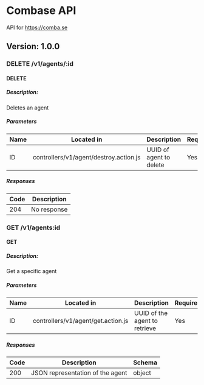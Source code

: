 # Combase API
API for https://comba.se

## Version: 1.0.0


### DELETE /v1/agents/:id

#### DELETE
##### Description:

Deletes an agent

##### Parameters

| Name | Located in | Description | Required | Schema |
| ---- | ---------- | ----------- | -------- | ---- |
| ID | controllers/v1/agent/destroy.action.js | UUID of agent to delete | Yes | string (uuid) |

##### Responses

| Code | Description |
| ---- | ----------- |
| 204 | No response |

### GET /v1/agents:id

#### GET
##### Description:

Get a specific agent

##### Parameters

| Name | Located in | Description | Required | Schema |
| ---- | ---------- | ----------- | -------- | ---- |
| ID | controllers/v1/agent/get.action.js | UUID of the agent to retrieve | Yes | string (uuid) |

##### Responses

| Code | Description | Schema |
| ---- | ----------- | ------ |
| 200 | JSON representation of the agent | object |

